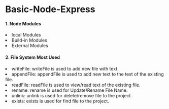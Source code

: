# Basic-Node-Express
<h4>1. Node Modules</h4>
<li>local Modules</li>
<li>Build-in Modules</li>
<li>External Modules</li>

<h4>2. File System Most Used</h4>
<li>writeFile: writeFile is used to add new file with text.</li>
<li>appendFile: appendFile is used to add new text to the text of the existing file.</li>
<li>readFile: readFile is used to view/read text of the existing file.</li>
<li>rename: rename is used for Update/Rename File Name.</li>
<li>unlink: unlink is used for delete/remove file to the project.</li>
<li>exists: exists is used for find file to the project.</li>
